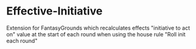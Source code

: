 # Effective-Initiative
Extension for FantasyGrounds which recalculates effects "initiative to act on" value at the start of each round when using the house rule "Roll init each round"

